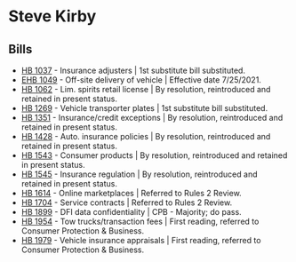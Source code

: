 # Steve Kirby
## Bills
* [HB 1037](/bill/2021-22/hb/1037/) - Insurance adjusters | 1st substitute bill substituted.
* [EHB 1049](/bill/2021-22/ehb/1049/) - Off-site delivery of vehicle | Effective date 7/25/2021.
* [HB 1062](/bill/2021-22/hb/1062/) - Lim. spirits retail license | By resolution, reintroduced and retained in present status.
* [HB 1269](/bill/2021-22/hb/1269/) - Vehicle transporter plates | 1st substitute bill substituted.
* [HB 1351](/bill/2021-22/hb/1351/) - Insurance/credit exceptions | By resolution, reintroduced and retained in present status.
* [HB 1428](/bill/2021-22/hb/1428/) - Auto. insurance policies | By resolution, reintroduced and retained in present status.
* [HB 1543](/bill/2021-22/hb/1543/) - Consumer products | By resolution, reintroduced and retained in present status.
* [HB 1545](/bill/2021-22/hb/1545/) - Insurance regulation | By resolution, reintroduced and retained in present status.
* [HB 1614](/bill/2021-22/hb/1614/) - Online marketplaces | Referred to Rules 2 Review.
* [HB 1704](/bill/2021-22/hb/1704/) - Service contracts | Referred to Rules 2 Review.
* [HB 1899](/bill/2021-22/hb/1899/) - DFI data confidentiality | CPB - Majority; do pass.
* [HB 1954](/bill/2021-22/hb/1954/) - Tow trucks/transaction fees | First reading, referred to Consumer Protection & Business.
* [HB 1979](/bill/2021-22/hb/1979/) - Vehicle insurance appraisals | First reading, referred to Consumer Protection & Business.

